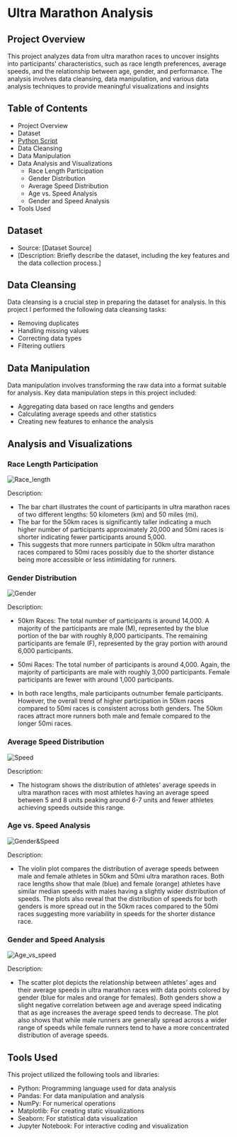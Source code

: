 # Ultra Marathon Analysis

## Project Overview

This project analyzes data from ultra marathon races to uncover insights into participants' characteristics, such as race length preferences, average speeds, and the relationship between age, gender, and performance. The analysis involves data cleansing, data manipulation, and various data analysis techniques to provide meaningful visualizations and insights

## Table of Contents
 - Project Overview
 - Dataset 
 - [Python Script](analysis.ipynb)
 - Data Cleansing
 - Data Manipulation
 - Data Analysis and Visualizations
    - Race Length Participation
    - Gender Distribution
    - Average Speed Distribution
    - Age vs. Speed Analysis
    - Gender and Speed Analysis
 - Tools Used


 ## Dataset
 - Source: [Dataset Source]
 - [Description: Briefly describe the dataset, including the key features and the data collection process.] 


 ## Data Cleansing
Data cleansing is a crucial step in preparing the dataset for analysis. In this project I performed the following data cleansing tasks:

 - Removing duplicates
 - Handling missing values
 - Correcting data types
 - Filtering outliers

 ## Data Manipulation
Data manipulation involves transforming the raw data into a format suitable for analysis. Key data manipulation steps in this project included:

 - Aggregating data based on race lengths and genders
 - Calculating average speeds and other statistics
 - Creating new features to enhance the analysis

## Analysis and Visualizations

### Race Length Participation
![Race_length](assets\Race_Length.png)


Description: 
 - The bar chart illustrates the count of participants in ultra marathon races of two different lengths: 50 kilometers (km) and 50 miles (mi).
 - The bar for the 50km races is significantly taller indicating a much higher number of participants approximately 20,000 and 50mi races is shorter indicating fewer participants around 5,000. 
 - This suggests that more runners participate in 50km ultra marathon races compared to 50mi races possibly due to the shorter distance being more accessible or less intimidating for runners.

### Gender Distribution
![Gender](assets\Gender.png)
   
Description: 
 - 50km Races: The total number of participants is around 14,000. A majority of the participants are male (M), represented by the blue portion of the bar with roughly 8,000 participants. The remaining participants are female (F), represented by the gray portion with around 6,000 participants.

 - 50mi Races: The total number of participants is around 4,000. Again, the majority of participants are male with roughly 3,000 participants. Female participants are fewer with around 1,000 participants.

 - In both race lengths, male participants outnumber female participants. However, the overall trend of higher participation in 50km races compared to 50mi races is consistent across both genders. The 50km races attract more runners both male and female compared to the longer 50mi races.

### Average Speed Distribution
![Speed](assets\Speed.png)
   
Description: 
  - The histogram shows the distribution of athletes' average speeds in ultra marathon races with most athletes having an average speed between 5 and 8 units peaking around 6-7 units and fewer athletes achieving speeds outside this range.

### Age vs. Speed Analysis
![Gender&Speed](assets\Gender_and_Speed.png)
    
Description: 
 - The violin plot compares the distribution of average   speeds between male and female athletes in 50km and 50mi ultra marathon races. Both race lengths show that male (blue) and female (orange) athletes have similar median speeds with males having a slightly wider distribution of speeds. The plots also reveal that the distribution of speeds for both genders is more spread out in the 50km races compared to the 50mi races suggesting more variability in speeds for the shorter distance race.

### Gender and Speed Analysis
![Age_vs_speed](assets\Age_vs_speed.png)
    
Description: 
 - The scatter plot depicts the relationship between athletes' ages and their average speeds in ultra marathon races with data points colored by gender (blue for males and orange for females). Both genders show a slight negative correlation between age and average speed indicating that as age increases the average speed tends to decrease. The plot also shows that while male runners are generally spread across a wider range of speeds while female runners tend to have a more concentrated distribution of average speeds.

## Tools Used
This project utilized the following tools and libraries:

 - Python: Programming language used for data analysis
 - Pandas: For data manipulation and analysis
 - NumPy: For numerical operations
 - Matplotlib: For creating static visualizations
 - Seaborn: For statistical data visualization
 - Jupyter Notebook: For interactive coding and visualization

